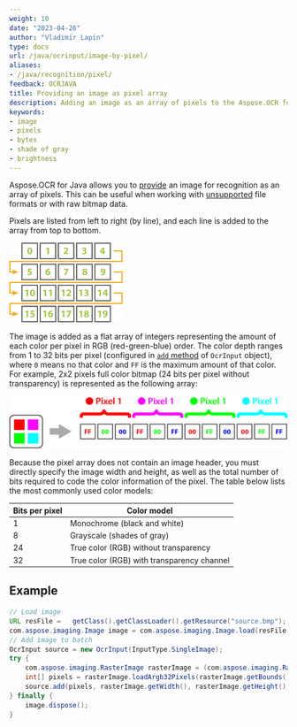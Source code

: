 ```yaml
---
weight: 10
date: "2023-04-26"
author: "Vladimir Lapin"
type: docs
url: /java/ocrinput/image-by-pixel/
aliases:
- /java/recognition/pixel/
feedback: OCRJAVA
title: Providing an image as pixel array
description: Adding an image as an array of pixels to the Aspose.OCR for Java recognition package.
keywords:
- image
- pixels
- bytes
- shade of gray
- brightness
---
```


Aspose.OCR for Java allows you to [provide](/ocr/java/ocrinput/#adding-source-content) an image for recognition as an array of pixels. This can be useful when working with [unsupported](/ocr/java/supported-file-formats/) file formats or with raw bitmap data.

Pixels are listed from left to right (by line), and each line is added to the array from top to bottom.

![Pixel ordering](pixel-order.png)

The image is added as a flat array of integers representing the amount of each color per pixel in RGB (red-green-blue) order. The color depth ranges from 1 to 32 bits per pixel (configured in [`add` method](/ocr/java/ocrinput/#adding-source-content) of `OcrInput` object), where `0` means no that color and `FF` is the maximum amount of that color. For example, 2x2 pixels full color bitmap (24 bits per pixel without transparency) is represented as the following array:

![32 bits per pixel color array](pixel-order-java.png)

Because the pixel array does not contain an image header, you must directly specify the image width and height, as well as the total number of bits required to code the color information of the pixel. The table below lists the most commonly used color models:

Bits per pixel | Color model
-------------- | -------------
1 | Monochrome (black and white)
8 | Grayscale (shades of gray)
24 | True color (RGB) without transparency
32 | True color (RGB) with transparency channel

## Example

```java
// Load image
URL resFile =	getClass().getClassLoader().getResource("source.bmp");
com.aspose.imaging.Image image = com.aspose.imaging.Image.load(resFile.getFile());
// Add image to batch
OcrInput source = new OcrInput(InputType.SingleImage);
try {
	com.aspose.imaging.RasterImage rasterImage = (com.aspose.imaging.RasterImage) image;
	int[] pixels = rasterImage.loadArgb32Pixels(rasterImage.getBounds());  
	source.add(pixels, rasterImage.getWidth(), rasterImage.getHeight(), rasterImage.getBitsPerPixel());
} finally {
	image.dispose(); 
}
```
